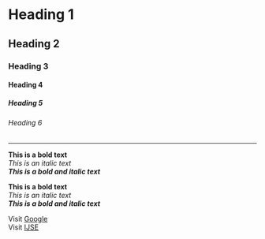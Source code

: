 # Heading 1
## Heading 2
### Heading 3
#### Heading 4
##### Heading 5
###### Heading 6

<hr>

**This is a bold text**<br>
*This is an italic text* <br>
***This is a bold and italic text***<br>

__This is a bold text__<br>
_This is an italic text_<br>
___This is a bold and italic text___ <br>

Visit [Google](https://google.lk) <br>
Visit [IJSE](https://ijse.lk) <br>